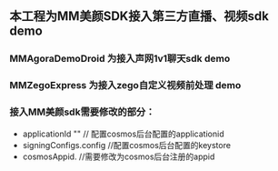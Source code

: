 ## 本工程为MM美颜SDK接入第三方直播、视频sdk demo

### MMAgoraDemoDroid 为接入声网1v1聊天sdk demo
### MMZegoExpress 为接入zego自定义视频前处理 demo
### 接入MM美颜sdk需要修改的部分：
- applicationId ""      // 配置cosmos后台配置的applicationid
- signingConfigs.config //配置cosmos后台配置的keystore
- cosmosAppid.          //需要修改为cosmos后台注册的appid




